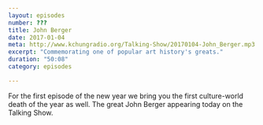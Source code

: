 ```yaml
---
layout: episodes
number: ???
title: John Berger
date: 2017-01-04
meta: http://www.kchungradio.org/Talking-Show/20170104-John_Berger.mp3
excerpt: "Commemorating one of popular art history's greats."
duration: "50:08"
category: episodes

---
```


For the first episode of the new year we bring you the first culture-world death of the year as well. The great John Berger appearing today on the Talking Show.
